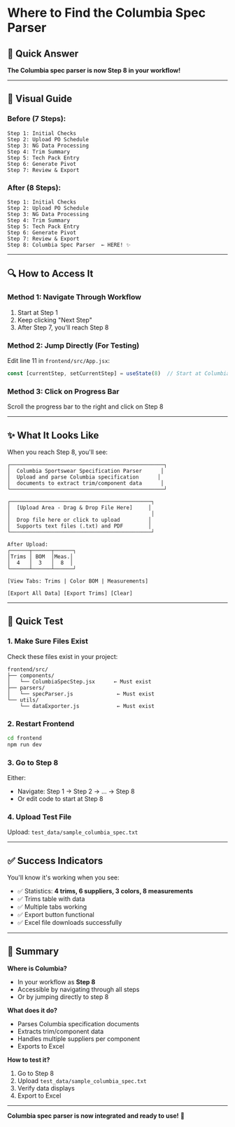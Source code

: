 # Where to Find the Columbia Spec Parser

## 🎯 Quick Answer

**The Columbia spec parser is now Step 8 in your workflow!**

---

## 📍 Visual Guide

### Before (7 Steps):
```
Step 1: Initial Checks
Step 2: Upload PO Schedule  
Step 3: NG Data Processing
Step 4: Trim Summary
Step 5: Tech Pack Entry
Step 6: Generate Pivot
Step 7: Review & Export
```

### After (8 Steps):
```
Step 1: Initial Checks
Step 2: Upload PO Schedule  
Step 3: NG Data Processing
Step 4: Trim Summary
Step 5: Tech Pack Entry
Step 6: Generate Pivot
Step 7: Review & Export
Step 8: Columbia Spec Parser  ← HERE! ✨
```

---

## 🔍 How to Access It

### Method 1: Navigate Through Workflow
1. Start at Step 1
2. Keep clicking "Next Step"
3. After Step 7, you'll reach Step 8

### Method 2: Jump Directly (For Testing)
Edit line 11 in `frontend/src/App.jsx`:
```javascript
const [currentStep, setCurrentStep] = useState(8)  // Start at Columbia
```

### Method 3: Click on Progress Bar
Scroll the progress bar to the right and click on Step 8

---

## ✨ What It Looks Like

When you reach Step 8, you'll see:

```
┌─────────────────────────────────────────────────┐
│  Columbia Sportswear Specification Parser      │
│  Upload and parse Columbia specification      │
│  documents to extract trim/component data      │
└─────────────────────────────────────────────────┘

┌─────────────────────────────────────────────┐
│  [Upload Area - Drag & Drop File Here]     │
│                                             │
│  Drop file here or click to upload         │
│  Supports text files (.txt) and PDF        │
└─────────────────────────────────────────────┘

After Upload:
┌──────┬──────┬──────┐
│Trims │ BOM  │Meas.│
│  4   │  3   │  8  │
└──────┴──────┴──────┘

[View Tabs: Trims | Color BOM | Measurements]

[Export All Data] [Export Trims] [Clear]
```

---

## 🧪 Quick Test

### 1. Make Sure Files Exist

Check these files exist in your project:

```
frontend/src/
├── components/
│   └── ColumbiaSpecStep.jsx      ← Must exist
├── parsers/
│   └── specParser.js              ← Must exist
└── utils/
    └── dataExporter.js            ← Must exist
```

### 2. Restart Frontend

```bash
cd frontend
npm run dev
```

### 3. Go to Step 8

Either:
- Navigate: Step 1 → Step 2 → ... → Step 8
- Or edit code to start at Step 8

### 4. Upload Test File

Upload: `test_data/sample_columbia_spec.txt`

---

## ✅ Success Indicators

You'll know it's working when you see:

- ✅ Statistics: **4 trims, 6 suppliers, 3 colors, 8 measurements**
- ✅ Trims table with data
- ✅ Multiple tabs working
- ✅ Export button functional
- ✅ Excel file downloads successfully

---

## 📝 Summary

**Where is Columbia?**
- In your workflow as **Step 8**
- Accessible by navigating through all steps
- Or by jumping directly to step 8

**What does it do?**
- Parses Columbia specification documents
- Extracts trim/component data
- Handles multiple suppliers per component
- Exports to Excel

**How to test it?**
1. Go to Step 8
2. Upload `test_data/sample_columbia_spec.txt`
3. Verify data displays
4. Export to Excel

---

**Columbia spec parser is now integrated and ready to use!** 🎉

